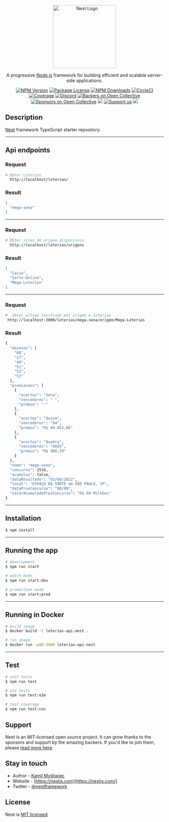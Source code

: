 <p align="center">
  <a href="http://nestjs.com/" target="blank"><img src="https://nestjs.com/img/logo-small.svg" width="200" alt="Nest Logo" /></a>
</p>

[circleci-image]: https://img.shields.io/circleci/build/github/nestjs/nest/master?token=abc123def456
[circleci-url]: https://circleci.com/gh/nestjs/nest

  <p align="center">A progressive <a href="http://nodejs.org" target="_blank">Node.js</a> framework for building efficient and scalable server-side applications.</p>
    <p align="center">
<a href="https://www.npmjs.com/~nestjscore" target="_blank"><img src="https://img.shields.io/npm/v/@nestjs/core.svg" alt="NPM Version" /></a>
<a href="https://www.npmjs.com/~nestjscore" target="_blank"><img src="https://img.shields.io/npm/l/@nestjs/core.svg" alt="Package License" /></a>
<a href="https://www.npmjs.com/~nestjscore" target="_blank"><img src="https://img.shields.io/npm/dm/@nestjs/common.svg" alt="NPM Downloads" /></a>
<a href="https://circleci.com/gh/nestjs/nest" target="_blank"><img src="https://img.shields.io/circleci/build/github/nestjs/nest/master" alt="CircleCI" /></a>
<a href="https://coveralls.io/github/nestjs/nest?branch=master" target="_blank"><img src="https://coveralls.io/repos/github/nestjs/nest/badge.svg?branch=master#9" alt="Coverage" /></a>
<a href="https://discord.gg/G7Qnnhy" target="_blank"><img src="https://img.shields.io/badge/discord-online-brightgreen.svg" alt="Discord"/></a>
<a href="https://opencollective.com/nest#backer" target="_blank"><img src="https://opencollective.com/nest/backers/badge.svg" alt="Backers on Open Collective" /></a>
<a href="https://opencollective.com/nest#sponsor" target="_blank"><img src="https://opencollective.com/nest/sponsors/badge.svg" alt="Sponsors on Open Collective" /></a>
  <a href="https://paypal.me/kamilmysliwiec" target="_blank"><img src="https://img.shields.io/badge/Donate-PayPal-ff3f59.svg"/></a>
    <a href="https://opencollective.com/nest#sponsor"  target="_blank"><img src="https://img.shields.io/badge/Support%20us-Open%20Collective-41B883.svg" alt="Support us"></a>
  <a href="https://twitter.com/nestframework" target="_blank"><img src="https://img.shields.io/twitter/follow/nestframework.svg?style=social&label=Follow"></a>
</p>
  <!--[![Backers on Open Collective](https://opencollective.com/nest/backers/badge.svg)](https://opencollective.com/nest#backer)
  [![Sponsors on Open Collective](https://opencollective.com/nest/sponsors/badge.svg)](https://opencollective.com/nest#sponsor)-->

## Description

[Nest](https://github.com/nestjs/nest) framework TypeScript starter repository.

---

## Api endpoints
### Request
``` bash
# Obter Loterias
  http://localhost/loterias/
```
### Result
``` bash
[
  "mega-sena"
]
```
---
### Request
``` bash
# Obter sites de origem disponíveis
  http://localhost/loterias/origens
```
### Result
``` bash
[
  "Caixa",
  "Sorte-Online",
  "Mega-Loterias"
]
```
---
### Request
``` bash
#  Obter ultimo resultado por origem e loterias
 http://localhost:3000/loterias/mega-sena/origem/Mega-Loterias
```
### Result
``` bash
{
  "dezenas": [
    "08",
    "17",
    "49",
    "51",
    "52",
    "53"
  ],
  "premiacoes": [
    {
      "acertos": "Sena",
      "vencedores": "-",
      "premio": "-"
    },
    {
      "acertos": "Quina",
      "vencedores": "94",
      "premio": "R$ 49.051,86"
    },
    {
      "acertos": "Quadra",
      "vencedores": "6665",
      "premio": "R$ 988,29"
    }
  ],
  "nome": "mega-sena",
  "concurso": 2516,
  "acumulou": false,
  "dataResultado": "03/09/2022",
  "local": "ESPAÇO DA SORTE em SÃO PAULO, SP",
  "dataProxConcurso": "08/09",
  "valorAcumuladoProxConcurso": "R$ 60 Milhões"
}
```
---

## Installation

```bash
$ npm install
```
---
## Running the app

```bash
# development
$ npm run start

# watch mode
$ npm run start:dev

# production mode
$ npm run start:prod
```
---
## Running in Docker 
```bash
# build image
$ docker build -t loterias-api-nest .

# run image
$ docker run -p80:3000 loterias-api-nest
```

---
## Test

```bash
# unit tests
$ npm run test

# e2e tests
$ npm run test:e2e

# test coverage
$ npm run test:cov
```

## Support

Nest is an MIT-licensed open source project. It can grow thanks to the sponsors and support by the amazing backers. If you'd like to join them, please [read more here](https://docs.nestjs.com/support).

## Stay in touch

- Author - [Kamil Myśliwiec](https://kamilmysliwiec.com)
- Website - [https://nestjs.com](https://nestjs.com/)
- Twitter - [@nestframework](https://twitter.com/nestframework)

## License

Nest is [MIT licensed](LICENSE).

